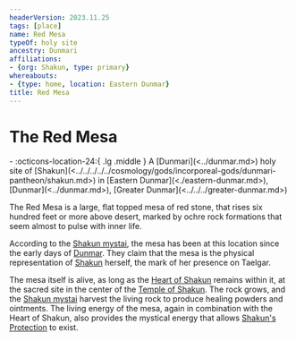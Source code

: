 ```yaml
---
headerVersion: 2023.11.25
tags: [place]
name: Red Mesa
typeOf: holy site
ancestry: Dunmari
affiliations:
- {org: Shakun, type: primary}
whereabouts:
- {type: home, location: Eastern Dunmar}
title: Red Mesa
---
```

# The Red Mesa
<div class="grid cards ext-narrow-margin ext-one-column" markdown>
-    :octicons-location-24:{ .lg .middle } A [Dunmari](<../dunmar.md>) holy site of [Shakun](<../../../../../cosmology/gods/incorporeal-gods/dunmari-pantheon/shakun.md>) in [Eastern Dunmar](<./eastern-dunmar.md>), [Dunmar](<../dunmar.md>), [Greater Dunmar](<../../../greater-dunmar.md>)  
</div>


The Red Mesa is a large, flat topped mesa of red stone, that rises six hundred feet or more above desert, marked by ochre rock formations that seem almost to pulse with inner life. 

According to the [Shakun mystai](<../../../../../groups/dunmari-mystery-cults/shakun-mystai.md>), the mesa has been at this location since the early days of [Dunmar](<../dunmar.md>). They claim that the mesa is the physical representation of [Shakun](<../../../../../cosmology/gods/incorporeal-gods/dunmari-pantheon/shakun.md>) herself, the mark of her presence on Taelgar. 


The mesa itself is alive, as long as the [Heart of Shakun](<../../../../../things/artifacts-of-power/heart-of-shakun.md>) remains within it, at the sacred site in the center of the [Temple of Shakun](<./temple-of-shakun.md>). The rock grows, and the [Shakun mystai](<../../../../../groups/dunmari-mystery-cults/shakun-mystai.md>) harvest the living rock to produce healing powders and ointments. The living energy of the mesa, again in combination with the Heart of Shakun, also provides the mystical energy that allows [Shakun's Protection](<../../../../../cosmology/religions/five-siblings/shakun-s-protection.md>) to exist. 



